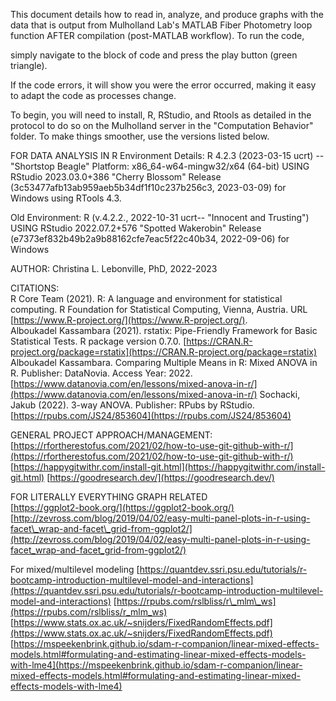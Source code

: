 This document details how to read in, analyze, and produce graphs with
the data that is output from Mulholland Lab's MATLAB Fiber Photometry
loop function AFTER compilation (post-MATLAB workflow). To run the code, 

simply navigate to the block of code and press the play button (green triangle). 

If the code errors, it will show you were the error occurred, making it easy to
adapt the code as processes change.



To begin, you will need to install, R, RStudio, and Rtools as detailed
in the protocol to do so on the Mulholland server in the "Computation
Behavior" folder. To make things smoother, use the versions listed
below.



FOR DATA ANALYSIS IN R Environment Details: R 4.2.3 (2023-03-15 ucrt) --
"Shortstop Beagle" Platform: x86\_64-w64-mingw32/x64 (64-bit) USING
RStudio 2023.03.0+386 "Cherry Blossom" Release
(3c53477afb13ab959aeb5b34df1f10c237b256c3, 2023-03-09) for Windows using
RTools 4.3.

Old Environment: R (v.4.2.2., 2022-10-31 ucrt-- "Innocent and Trusting")
USING RStudio 2022.07.2+576 "Spotted Wakerobin" Release
(e7373ef832b49b2a9b88162cfe7eac5f22c40b34, 2022-09-06) for Windows

AUTHOR: Christina L. Lebonville, PhD, 2022-2023

CITATIONS:  
R Core Team (2021). R: A language and environment for statistical
computing. R Foundation for Statistical Computing, Vienna, Austria. URL
[https://www.R-project.org/](https://www.R-project.org/).  
Alboukadel Kassambara (2021). rstatix: Pipe-Friendly Framework for Basic
Statistical Tests. R package version 0.7.0.
[https://CRAN.R-project.org/package=rstatix](https://CRAN.R-project.org/package=rstatix)  
Alboukadel Kassambara. Comparing Multiple Means in R: Mixed ANOVA in R.
Publisher: DataNovia. Access Year: 2022.
[https://www.datanovia.com/en/lessons/mixed-anova-in-r/](https://www.datanovia.com/en/lessons/mixed-anova-in-r/) Sochacki, Jakub
(2022). 3-way ANOVA. Publisher: RPubs by RStudio.
[https://rpubs.com/JS24/853604](https://rpubs.com/JS24/853604)

GENERAL PROJECT APPROACH/MANAGEMENT:
[https://rfortherestofus.com/2021/02/how-to-use-git-github-with-r/](https://rfortherestofus.com/2021/02/how-to-use-git-github-with-r/)  
[https://happygitwithr.com/install-git.html](https://happygitwithr.com/install-git.html) [https://goodresearch.dev/](https://goodresearch.dev/)

FOR LITERALLY EVERYTHING GRAPH RELATED  
[https://ggplot2-book.org/](https://ggplot2-book.org/)  
[http://zevross.com/blog/2019/04/02/easy-multi-panel-plots-in-r-using-facet\_wrap-and-facet\_grid-from-ggplot2/](http://zevross.com/blog/2019/04/02/easy-multi-panel-plots-in-r-using-facet_wrap-and-facet_grid-from-ggplot2/)

For mixed/multilevel modeling
[https://quantdev.ssri.psu.edu/tutorials/r-bootcamp-introduction-multilevel-model-and-interactions](https://quantdev.ssri.psu.edu/tutorials/r-bootcamp-introduction-multilevel-model-and-interactions)
[https://rpubs.com/rslbliss/r\_mlm\_ws](https://rpubs.com/rslbliss/r_mlm_ws)
[https://www.stats.ox.ac.uk/~snijders/FixedRandomEffects.pdf](https://www.stats.ox.ac.uk/~snijders/FixedRandomEffects.pdf)
[https://mspeekenbrink.github.io/sdam-r-companion/linear-mixed-effects-models.html#formulating-and-estimating-linear-mixed-effects-models-with-lme4](https://mspeekenbrink.github.io/sdam-r-companion/linear-mixed-effects-models.html#formulating-and-estimating-linear-mixed-effects-models-with-lme4)

